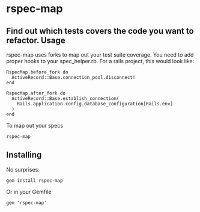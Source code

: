 rspec-map
===============

Find out which tests covers the code you want to refactor.
Usage
---

rspec-map uses forks to map out your test suite coverage. You need to add proper hooks to your spec_helper.rb. For a rails project, this would look like:
```
RspecMap.before_fork do
  ActiveRecord::Base.connection_pool.disconnect!
end

RspecMap.after_fork do
  ActiveRecord::Base.establish_connection(
    Rails.application.config.database_configuration[Rails.env]
  )
end
```

To map out your specs
```
rspec-map
```

Installing
---
No surprises:
```
gem install rspec-map
```

Or in your Gemfile
```
gem 'rspec-map'
```


